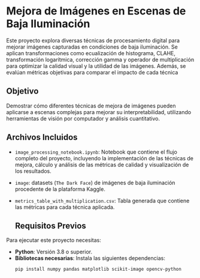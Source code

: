 # Mejora de Imágenes en Escenas de Baja Iluminación

Este proyecto explora diversas técnicas de procesamiento digital para mejorar imágenes capturadas en condiciones de baja iluminación. Se aplican transformaciones como ecualización de histograma, CLAHE, transformación logarítmica, corrección gamma y operador de multiplicación para optimizar la calidad visual y la utilidad de las imágenes. Además, se evalúan métricas objetivas para comparar el impacto de cada técnica

## Objetivo
Demostrar cómo diferentes técnicas de mejora de imágenes pueden aplicarse a escenas complejas para mejorar su interpretabilidad, utilizando herramientas de visión por computador y análisis cuantitativo.

## Archivos Incluidos
- `image_processing_notebook.ipynb`: Notebook que contiene el flujo completo del proyecto, incluyendo la implementación de las técnicas de mejora, cálculo y análisis de las métricas de calidad y visualización de los resultados.
- `image`: datasets (`The Dark Face`) de imágenes de baja iluminación procedente de la plataforma Kaggle.
- `metrics_table_with_multiplication.csv`: Tabla generada que contiene las métricas para cada técnica aplicada.

  ## Requisitos Previos
Para ejecutar este proyecto necesitas:
- **Python**: Versión 3.8 o superior.
- **Bibliotecas necesarias**: Instala las siguientes dependencias:
  ```bash
  pip install numpy pandas matplotlib scikit-image opencv-python
